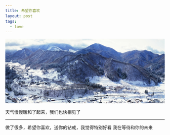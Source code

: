 ```yaml
---
title: 希望你喜欢
layout: post
tags:
  - love
---
```


[![White Mountains](/media/files/2014/04/07/white-mountains.jpg)](http://500px.com/photo/64294269)

天气慢慢暖和了起来，我们也快相见了

---

做了很多，希望你喜欢，送你的钻戒，我觉得特别好看
我在等待和你的未来
